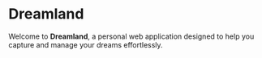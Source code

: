 # Dreamland

Welcome to **Dreamland**, a personal web application designed to help you capture and manage your dreams effortlessly. 
